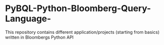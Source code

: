 # PyBQL-Python-Bloomberg-Query-Language-
This repository contains different application/projects (starting from basics) written in Bloombergs Python API  
